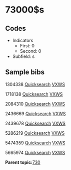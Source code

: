 # 73000$s

## Codes

-   Indicators
    -   First: 0
    -   Second: 0
-   Subfield: s

## Sample bibs

1304338 [Quicksearch](https://search.library.yale.edu/catalog/1304338) [VXWS](http://prodorbis.library.yale.edu:7014/vxws/GetHoldingsService?bibId=1304338)

1718138 [Quicksearch](https://search.library.yale.edu/catalog/1718138) [VXWS](http://prodorbis.library.yale.edu:7014/vxws/GetHoldingsService?bibId=1718138)

2084310 [Quicksearch](https://search.library.yale.edu/catalog/2084310) [VXWS](http://prodorbis.library.yale.edu:7014/vxws/GetHoldingsService?bibId=2084310)

2436669 [Quicksearch](https://search.library.yale.edu/catalog/2436669) [VXWS](http://prodorbis.library.yale.edu:7014/vxws/GetHoldingsService?bibId=2436669)

2439678 [Quicksearch](https://search.library.yale.edu/catalog/2439678) [VXWS](http://prodorbis.library.yale.edu:7014/vxws/GetHoldingsService?bibId=2439678)

5286219 [Quicksearch](https://search.library.yale.edu/catalog/5286219) [VXWS](http://prodorbis.library.yale.edu:7014/vxws/GetHoldingsService?bibId=5286219)

5474359 [Quicksearch](https://search.library.yale.edu/catalog/5474359) [VXWS](http://prodorbis.library.yale.edu:7014/vxws/GetHoldingsService?bibId=5474359)

5665974 [Quicksearch](https://search.library.yale.edu/catalog/5665974) [VXWS](http://prodorbis.library.yale.edu:7014/vxws/GetHoldingsService?bibId=5665974)

**Parent topic:**[730](../../tags/730/730.md)

